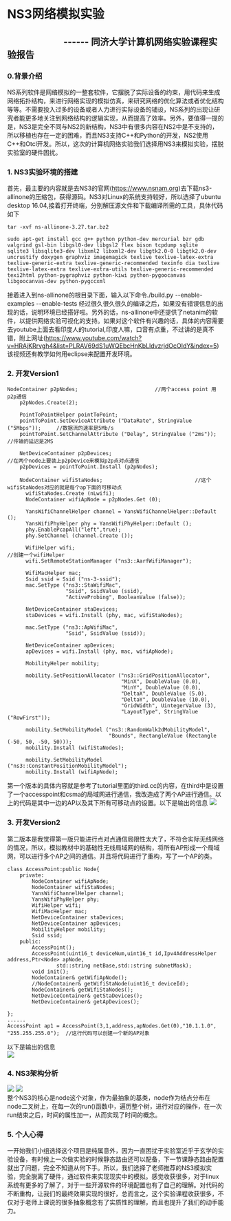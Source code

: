 # NS3网络模拟实验
##   &emsp;&emsp;&emsp;&emsp;&emsp;&emsp;  ------ 同济大学计算机网络实验课程实验报告
### 0.背景介绍
NS系列软件是网络模拟的一整套软件，它摆脱了实际设备的约束，用代码来生成网络拓扑结构，来进行网络实现的模拟仿真，来研究网络的优化算法或者优化结构等等。不需要投入过多的设备或者人力进行实际设备的铺设，NS系列的出现让研究者能更多地关注到网络结构的逻辑实现，从而提高了效率。另外，要值得一提的是，NS3是完全不同与NS2的新结构，NS3中有很多内容在NS2中是不支持的，所以移植也存在一定的困难，而且NS3支持C++和Python的开发，NS2使用C++和Otcl开发。所以，这次的计算机网络实验我们选择用NS3来模拟实验，摆脱实验室的硬件困扰。
### 1. NS3实验环境的搭建
首先，最主要的内容就是去NS3的官网(https://www.nsnam.org)去下载ns3-allinone的压缩包，获得源码。NS3对Linux的系统支持较好，所以选择了ubuntu desktop 16.04,接着打开终端，分别解压源文件和下载编译所需的工具，具体代码如下
```
tar -xvf ns-allinone-3.27.tar.bz2

sudo apt-get install gcc g++ python python-dev mercurial bzr gdb 
valgrind gsl-bin libgsl0-dev libgsl2 flex bison tcpdump sqlite 
sqlite3 libsqlite3-dev libxml2 libxml2-dev libgtk2.0-0 libgtk2.0-dev 
uncrustify doxygen graphviz imagemagick texlive texlive-latex-extra 
texlive-generic-extra texlive-generic-recommended texinfo dia texlive 
texlive-latex-extra texlive-extra-utils texlive-generic-recommended 
texi2html python-pygraphviz python-kiwi python-pygoocanvas 
libgoocanvas-dev python-pygccxml
```
接着进入到ns-allinone的根目录下面，输入以下命令./build.py --enable-examples --enable-tests 经过很久很久很久的编译之后，如果没有错误信息的出现的话，说明环境已经搭好啦。另外的话，ns-allinone中还提供了netanim的软件，以提供网络实验可视化的支持。如果对这个软件有兴趣的话，具体的内容需要去youtube上面去看印度人的tutorial,印度人嘛，口音有点重，不过讲的是真不错，附上网址(https://www.youtube.com/watch?v=HRAjKRrvgh4&list=PLRAV69dS1uWQEbcHnKbLldvzrjdOcOIdY&index=5)该视频还有教学如何用eclipse来配置开发环境。

### 2. 开发Version1
```
NodeContainer p2pNodes;                         //两个access point 用p2p通信
    p2pNodes.Create(2);

    PointToPointHelper pointToPoint;
    pointToPoint.SetDeviceAttribute ("DataRate", StringValue ("5Mbps"));     //数据流的速率是5Mb/s
    pointToPoint.SetChannelAttribute ("Delay", StringValue ("2ms"));         //传输的延迟是2MS

    NetDeviceContainer p2pDevices;                                           //在两个node上要装上p2pDevice来模拟p2p点对点通信
    p2pDevices = pointToPoint.Install (p2pNodes);

    NodeContainer wifiStaNodes;                              //这个wifiStaNodes对应的就是每个ap下面的可移动点
      wifiStaNodes.Create (nLwifi);
      NodeContainer wifiApNode = p2pNodes.Get (0);

      YansWifiChannelHelper channel = YansWifiChannelHelper::Default ();
      YansWifiPhyHelper phy = YansWifiPhyHelper::Default ();
      phy.EnablePcapAll("left",true);
      phy.SetChannel (channel.Create ());

      WifiHelper wifi;                                                      //创建一个wifiHelper
      wifi.SetRemoteStationManager ("ns3::AarfWifiManager");

      WifiMacHelper mac;
      Ssid ssid = Ssid ("ns-3-ssid");
      mac.SetType ("ns3::StaWifiMac",
                   "Ssid", SsidValue (ssid),
                   "ActiveProbing", BooleanValue (false));

      NetDeviceContainer staDevices;
      staDevices = wifi.Install (phy, mac, wifiStaNodes);

      mac.SetType ("ns3::ApWifiMac",
                   "Ssid", SsidValue (ssid));

      NetDeviceContainer apDevices;
      apDevices = wifi.Install (phy, mac, wifiApNode);

      MobilityHelper mobility;

      mobility.SetPositionAllocator ("ns3::GridPositionAllocator",
                                     "MinX", DoubleValue (0.0),
                                     "MinY", DoubleValue (0.0),
                                     "DeltaX", DoubleValue (5.0),
                                     "DeltaY", DoubleValue (10.0),
                                     "GridWidth", UintegerValue (3),
                                     "LayoutType", StringValue ("RowFirst"));

      mobility.SetMobilityModel ("ns3::RandomWalk2dMobilityModel",
                                 "Bounds", RectangleValue (Rectangle (-50, 50, -50, 50)));
      mobility.Install (wifiStaNodes);

      mobility.SetMobilityModel ("ns3::ConstantPositionMobilityModel");
      mobility.Install (wifiApNode);
```
第一个版本的具体内容就是参考了tutorial里面的third.cc的内容，在third中是设置了一个accesspoint和csma的局域网进行通信，我改造成了两个AP进行通信。以上的代码是其中一边的AP以及其下所有可移动点的设置。以下是输出的信息
![](https://github.com/fangweihao123/Photo-Repo/raw/master/version1output.png)
### 3. 开发Version2
第二版本是我觉得第一版只能进行点对点通信局限性太大了，不符合实际无线网络的情况，所以，模拟教材中的基础性无线局域网的结构，将所有AP形成一个局域网，可以进行多个AP之间的通信。并且将代码进行了重构，写了一个AP的类。
```
class AccessPoint:public Node{
    private:
        NodeContainer wifiApNode;
        NodeContainer wifiStaNodes;
        YansWifiChannelHelper channel;
        YansWifiPhyHelper phy;
        WifiHelper wifi;
        WifiMacHelper mac;
        NetDeviceContainer staDevices;
        NetDeviceContainer apDevices;
        MobilityHelper mobility;
        Ssid ssid;
    public:
        AccessPoint();
        AccessPoint(uint16_t deviceNum,uint16_t id,Ipv4AddressHelper address,Ptr<Node> apNode,
                std::string netBase,std::string subnetMask);
        void init();
        NodeContainer& getWifiApNode();
        //NodeContainer& getWifiStaNode(uint16_t deviceId);
        NodeContainer& getWifiStaNodes();
        NetDeviceContainer& getStaDevices();
        NetDeviceContainer& getApDevices();

};
......
AccessPoint ap1 = AccessPoint(3,1,address,apNodes.Get(0),"10.1.1.0", "255.255.255.0");  //这行代码可以创建一个新的AP对象
```
以下是输出的信息<br>
![](https://github.com/fangweihao123/Photo-Repo/raw/master/PC9%5DUF%60%24LU%7DW%7B1T80527W2C.png)
### 4. NS3架构分析
![](https://github.com/fangweihao123/Photo-Repo/raw/master/IMG_8532.JPG)
![](https://github.com/fangweihao123/Photo-Repo/raw/master/IMG_8533.JPG
)
<br>
整个NS3的核心是node这个对象，作为最抽象的基类，node作为结点分布在node二叉树上，在每一次的run()函数中，遍历整个树，进行对应的操作，在一次run结束之后，时间的属性加一，从而实现了时间的概念。
### 5. 个人心得
一开始我们小组选择这个项目是纯属意外，因为一直困扰于实验室近乎于玄学的实验设备，有时候上一次做实验的时候静态路由还可以配备，下一节课静态路由配置就出了问题，完全不知道从何下手。所以，我们选择了老师推荐的NS3模拟实验，完全脱离了硬件，通过软件来实现现实中的模拟。感觉收获很多，对于linux系统有更多的了解了，对于一些开源软件的环境配置也有了自己的理解。对代码的不断重构，让我们的最终效果实现的很好，总而言之，这个实验课程收获很多，不仅对于老师上课说的很多抽象概念有了实质性的理解，而且也提升了我们的动手能力。